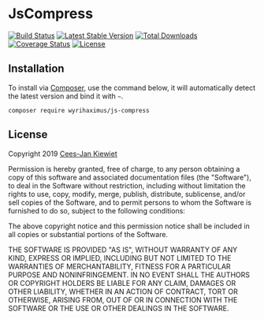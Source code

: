 JsCompress
==========

[![Build Status](https://travis-ci.com/WyriHaximus/php-js-compress.png)](https://travis-ci.com/WyriHaximus/php-js-compress)
[![Latest Stable Version](https://poser.pugx.org/WyriHaximus/js-compress/v/stable.png)](https://packagist.org/packages/WyriHaximus/js-compress)
[![Total Downloads](https://poser.pugx.org/WyriHaximus/js-compress/downloads.png)](https://packagist.org/packages/WyriHaximus/js-compress)
[![Coverage Status](https://coveralls.io/repos/WyriHaximus/php-js-compress/badge.png)](https://coveralls.io/r/WyriHaximus/php-js-compress)
[![License](https://poser.pugx.org/wyrihaximus/js-compress/license.png)](https://packagist.org/packages/wyrihaximus/js-compress)

## Installation ##

To install via [Composer](http://getcomposer.org/), use the command below, it will automatically detect the latest version and bind it with `~`.

```
composer require wyrihaximus/js-compress 
```

## License ##

Copyright 2019 [Cees-Jan Kiewiet](http://wyrihaximus.net/)

Permission is hereby granted, free of charge, to any person
obtaining a copy of this software and associated documentation
files (the "Software"), to deal in the Software without
restriction, including without limitation the rights to use,
copy, modify, merge, publish, distribute, sublicense, and/or sell
copies of the Software, and to permit persons to whom the
Software is furnished to do so, subject to the following
conditions:

The above copyright notice and this permission notice shall be
included in all copies or substantial portions of the Software.

THE SOFTWARE IS PROVIDED "AS IS", WITHOUT WARRANTY OF ANY KIND,
EXPRESS OR IMPLIED, INCLUDING BUT NOT LIMITED TO THE WARRANTIES
OF MERCHANTABILITY, FITNESS FOR A PARTICULAR PURPOSE AND
NONINFRINGEMENT. IN NO EVENT SHALL THE AUTHORS OR COPYRIGHT
HOLDERS BE LIABLE FOR ANY CLAIM, DAMAGES OR OTHER LIABILITY,
WHETHER IN AN ACTION OF CONTRACT, TORT OR OTHERWISE, ARISING
FROM, OUT OF OR IN CONNECTION WITH THE SOFTWARE OR THE USE OR
OTHER DEALINGS IN THE SOFTWARE.
